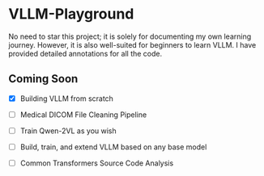 # VLLM-Playground

No need to star this project; it is solely for documenting my own learning journey. However, it is also well-suited for beginners to learn VLLM. I have provided detailed annotations for all the code.



##  Coming Soon

- [x] Building VLLM from scratch
- [ ] Medical DICOM File Cleaning Pipeline
- [ ] Train Qwen-2VL as you wish
- [ ] Build, train, and extend VLLM based on any base model
- [ ] Common Transformers Source Code Analysis

